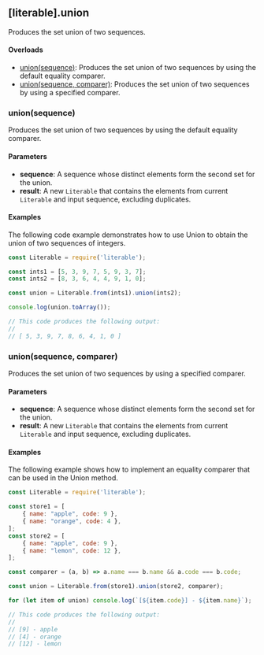 ## [literable].union
Produces the set union of two sequences.

#### Overloads
* [union(sequence)](#[union(sequence)): Produces the set union of two sequences by using the default equality comparer.
* [union(sequence, comparer)](#[union(sequence,-comparer)): Produces the set union of two sequences by using a specified comparer.

### union(sequence)
Produces the set union of two sequences by using the default equality comparer.

#### Parameters
* **sequence**: A sequence whose distinct elements form the second set for the union.
* **result**: A new `Literable` that contains the elements from current `Literable` and input sequence, excluding duplicates.

#### Examples
The following code example demonstrates how to use Union to obtain the union of two sequences of integers.

```javascript
const Literable = require('literable');

const ints1 = [5, 3, 9, 7, 5, 9, 3, 7];
const ints2 = [8, 3, 6, 4, 4, 9, 1, 0];

const union = Literable.from(ints1).union(ints2);

console.log(union.toArray());

// This code produces the following output:
//
// [ 5, 3, 9, 7, 8, 6, 4, 1, 0 ]
```

### union(sequence, comparer)
Produces the set union of two sequences by using a specified comparer.

#### Parameters
* **sequence**: A sequence whose distinct elements form the second set for the union.
* **result**: A new `Literable` that contains the elements from current `Literable` and input sequence, excluding duplicates.

#### Examples
The following example shows how to implement an equality comparer that can be used in the Union method.

```javascript
const Literable = require('literable');

const store1 = [
    { name: "apple", code: 9 },
    { name: "orange", code: 4 },
];
const store2 = [
    { name: "apple", code: 9 },
    { name: "lemon", code: 12 },
];

const comparer = (a, b) => a.name === b.name && a.code === b.code;

const union = Literable.from(store1).union(store2, comparer);

for (let item of union) console.log(`[${item.code}] - ${item.name}`);

// This code produces the following output:
//
// [9] - apple
// [4] - orange
// [12] - lemon
```
